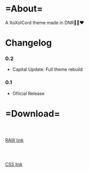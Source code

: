 # =About=
A XoXolCord theme made in DNR🖤💙❤️
# Changelog
### 0.2
- Capital Update: Full theme rebuild

### 0.1
- Ofiicial Release

# =Download=
### ⠀
[RAW link](https://raw.githubusercontent.com/artzab1103/XoXolCord/main/xoxolcord.theme.css)

### ⠀
[CSS link](https://github.com/artzab1103/XoXolCord/releases/download/0.2/xoxolcord.theme.css)
